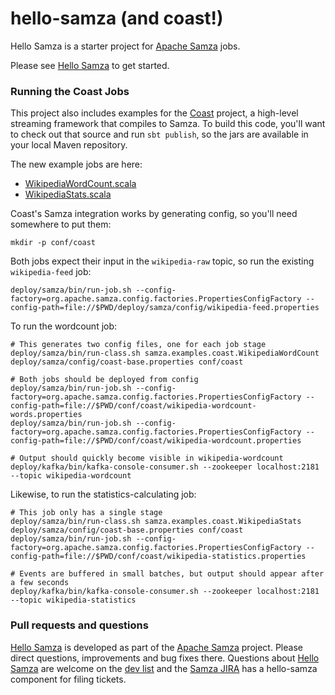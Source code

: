 hello-samza (and coast!)
===========

Hello Samza is a starter project for [Apache Samza](http://samza.apache.org/) jobs.

Please see [Hello Samza](http://samza.apache.org/startup/hello-samza/0.8/) to get started.

### Running the Coast Jobs

This project also includes examples for the [Coast](https://github.com/bkirwi/coast)
project, a high-level streaming framework that compiles to Samza. To build this
code, you'll want to check out that source and run `sbt publish`, so the jars
are available in your local Maven repository.

The new example jobs are here:

- [WikipediaWordCount.scala](/src/main/scala/samza/examples/coast/WikipediaWordCount.scala)
- [WikipediaStats.scala](/src/main/scala/samza/examples/coast/WikipediaStats.scala)

Coast's Samza integration works by generating config, so you'll need somewhere
to put them:

    mkdir -p conf/coast

Both jobs expect their input in the `wikipedia-raw` topic, so run the existing
`wikipedia-feed` job:

    deploy/samza/bin/run-job.sh --config-factory=org.apache.samza.config.factories.PropertiesConfigFactory --config-path=file://$PWD/deploy/samza/config/wikipedia-feed.properties

To run the wordcount job:

    # This generates two config files, one for each job stage
    deploy/samza/bin/run-class.sh samza.examples.coast.WikipediaWordCount deploy/samza/config/coast-base.properties conf/coast

    # Both jobs should be deployed from config
    deploy/samza/bin/run-job.sh --config-factory=org.apache.samza.config.factories.PropertiesConfigFactory --config-path=file://$PWD/conf/coast/wikipedia-wordcount-words.properties
    deploy/samza/bin/run-job.sh --config-factory=org.apache.samza.config.factories.PropertiesConfigFactory --config-path=file://$PWD/conf/coast/wikipedia-wordcount.properties

    # Output should quickly become visible in wikipedia-wordcount
    deploy/kafka/bin/kafka-console-consumer.sh --zookeeper localhost:2181 --topic wikipedia-wordcount

Likewise, to run the statistics-calculating job:

    # This job only has a single stage
    deploy/samza/bin/run-class.sh samza.examples.coast.WikipediaStats deploy/samza/config/coast-base.properties conf/coast
    deploy/samza/bin/run-job.sh --config-factory=org.apache.samza.config.factories.PropertiesConfigFactory --config-path=file://$PWD/conf/coast/wikipedia-statistics.properties

    # Events are buffered in small batches, but output should appear after a few seconds
    deploy/kafka/bin/kafka-console-consumer.sh --zookeeper localhost:2181 --topic wikipedia-statistics
    
### Pull requests and questions

[Hello Samza](http://samza.apache.org/startup/hello-samza/0.8/) is developed as part of the [Apache Samza](http://samza.apache.org) project. Please direct questions, improvements and bug fixes there.  Questions about [Hello Samza](http://samza.apache.org/startup/hello-samza/0.8/) are welcome on the [dev list](http://samza.apache.org/community/mailing-lists.html) and the [Samza JIRA](https://issues.apache.org/jira/browse/SAMZA) has a hello-samza component for filing tickets.
